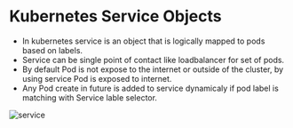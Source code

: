 # Kubernetes Service Objects
- In kubernetes service is an object that is logically mapped to pods based on labels.
- Service can be single point of contact like loadbalancer for set of pods.
- By default Pod is not expose to the internet or outside of the cluster, by using service Pod is exposed to internet.
- Any Pod create in future is added to service dynamicaly if pod label is matching with Service lable selector.  

![service](https://github.com/javahometech/kubernetes/blob/master/images/service.png)

